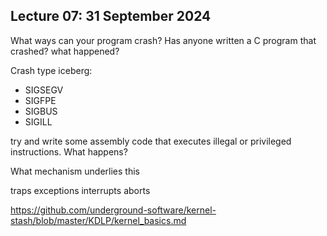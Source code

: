 ## Lecture 07: 31 September 2024

What ways can your program crash? Has anyone written a C program that crashed? what happened?

Crash type iceberg:
 - SIGSEGV
 - SIGFPE
 - SIGBUS
 - SIGILL

try and write some assembly code that executes illegal or privileged instructions. What happens?

What mechanism underlies this

traps exceptions interrupts aborts

<https://github.com/underground-software/kernel-stash/blob/master/KDLP/kernel_basics.md>

